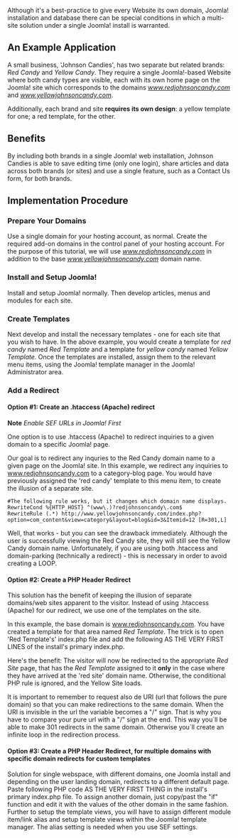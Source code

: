 <!-- Filename: Multiple_Domains_and_Web_Sites_in_a_single_Joomla!_installation / Display title: Multiple Domains and Web Sites in a single Joomla! installation -->

Although it's a best-practice to give every Website its own domain,
Joomla! installation and database there can be special conditions in
which a multi-site solution under a single Joomla! install is warranted.

## An Example Application

A small business, 'Johnson Candies', has two separate but related
brands: *Red Candy* and *Yellow Candy*. They require a single
Joomla!-based Website where both candy types are visible, each with its
own home page on the Joomla! site which corresponds to the domains
*www.redjohnsoncandy.com* and *www.yellowjohnsoncandy.com*.

Additionally, each brand and site **requires its own design**: a yellow
template for one; a red template, for the other.

## Benefits

By including both brands in a single Joomla! web installation, Johnson
Candies is able to save editing time (only one login), share articles
and data across both brands (or sites) and use a single feature, such as
a Contact Us form, for both brands.

## Implementation Procedure

### Prepare Your Domains

Use a single domain for your hosting account, as normal. Create the
required add-on domains in the control panel of your hosting account.
For the purpose of this tutorial, we will use *www.redjohnsoncandy.com*
in addition to the base *www.yellowjohnsoncandy.com* domain name.

### Install and Setup Joomla!

Install and setup Joomla! normally. Then develop articles, menus and
modules for each site.

### Create Templates

Next develop and install the necessary templates - one for each site
that you wish to have. In the above example, you would create a template
for *red candy* named *Red Template* and a template for *yellow candy*
named *Yellow Template*. Once the templates are installed, assign them
to the relevant menu items, using the Joomla! template manager in the
Joomla! Administrator area.

### Add a Redirect

#### Option \#1: Create an .htaccess (Apache) redirect

**Note** *Enable SEF URLs in Joomla! First*

One option is to use .htaccess (Apache) to redirect inquiries to a given
domain to a specific Joomla! page.

Our goal is to redirect any inquries to the Red Candy domain name to a
given page on the Joomla! site. In this example, we redirect any
inquiries to www.redjohnsoncandy.com to a category-blog page. You would
have previously assigned the 'red candy' template to this menu item, to
create the illusion of a separate site.

    #The following rule works, but it changes which domain name displays.
    RewriteCond %{HTTP_HOST} ^(www\.)?redjohnsoncandy\.com$
    RewriteRule (.*) http://www.yellowjohnsoncandy.com/index.php?option=com_content&view=category&layout=blog&id=3&Itemid=12 [R=301,L]

Well, that works - but you can see the drawback immediately. Although
the user is successfully viewing the Red Candy site, they will still see
the Yellow Candy domain name. Unfortunately, if you are using both
.htaccess and domain-parking (technically a redirect) - this is
necessary in order to avoid creating a LOOP.

#### Option \#2: Create a PHP Header Redirect

This solution has the benefit of keeping the illusion of separate
domains/web sites apparent to the visitor. Instead of using .htaccess
(Apache) for our redirect, we use one of the templates on the site.

In this example, the base domain is www.redjohnsoncandy.com. You have
created a template for that area named *Red Template*. The trick is to
open 'Red Template's' index.php file and add the following AS THE VERY
FIRST LINES of the install's primary index.php.

Here's the benefit: The visitor will now be redirected to the
appropriate *Red Site* page, that has the *Red Template* assigned to it
**only** in the case where they have arrived at the 'red site' domain
name. Otherwise, the conditional PHP rule is ignored, and the Yellow
Site loads.

It is important to remember to request also de URI (url that follows the
pure domain) so that you can make redirections to the same domain. When
the URI is invisible in the url the variable becomes a "/" sign. That is
why you have to compare your pure url with a "/" sign at the end. This
way you´ll be able to make 301 redirects in the same domain. Otherwise
you´ll create an infinite loop in the redirection process.

#### Option \#3: Create a PHP Header Redirect, for multiple domains with specific domain redirects for custom templates

Solution for single webspace, with different domains, one Joomla install
and depending on the user landing domain, redirects to a different
default page. Paste following PHP code AS THE VERY FIRST THING in the
install's primary index.php file. To assign another domain, just
copy/past the "if" function and edit it with the values of the other
domain in the same fashion. Further to setup the template views, you
will have to assign different module item/link alias and setup template
views within the Joomla! template manager. The alias setting is needed
when you use SEF settings.
